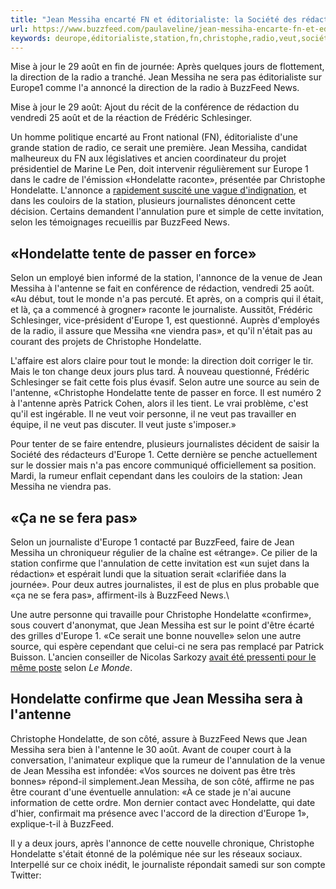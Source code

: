 ```yaml
---
title: "Jean Messiha encarté FN et éditorialiste: la Société des rédacteurs d'Europe 1 se saisit du dossier"
url: https://www.buzzfeed.com/paulaveline/jean-messiha-encarte-fn-et-editorialiste-ca-grogne-dans-les?utm_term=.unRApkEj2#.puLA9eN7L
keywords: deurope,éditorialiste,station,fn,christophe,radio,veut,société,jean,hondelatte,messiha,rédacteurs,buzzfeed,août,dossier,encarté,saisit
---
```

Mise à jour le 29 août en fin de journée: Après quelques jours de flottement, la direction de la radio a tranché. Jean Messiha ne sera pas éditorialiste sur Europe1 comme l\'a annoncé la direction de la radio à BuzzFeed News.

Mise à jour le 29 août: Ajout du récit de la conférence de rédaction du vendredi 25 août et de la réaction de Frédéric Schlesinger.

Un homme politique encarté au Front national (FN), éditorialiste d\'une grande station de radio, ce serait une première. Jean Messiha, candidat malheureux du FN aux législatives et ancien coordinateur du projet présidentiel de Marine Le Pen, doit intervenir régulièrement sur Europe 1 dans le cadre de l\'émission «Hondelatte raconte», présentée par Christophe Hondelatte. L\'annonce a [rapidement suscité une vague d\'indignation](http://www.20minutes.fr/medias/2122131-20170826-hondelatte-raconte-editorialiste-fn-emission-europe-1-cree-polemique), et dans les couloirs de la station, plusieurs journalistes dénoncent cette décision. Certains demandent l\'annulation pure et simple de cette invitation, selon les témoignages recueillis par BuzzFeed News.

«Hondelatte tente de passer en force»
-------------------------------------

Selon un employé bien informé de la station, l\'annonce de la venue de Jean Messiha à l\'antenne se fait en conférence de rédaction, vendredi 25 août. «Au début, tout le monde n\'a pas percuté. Et après, on a compris qui il était, et là, ça a commencé à grogner» raconte le journaliste. Aussitôt, Frédéric Schlesinger, vice-président d\'Europe 1, est questionné. Auprès d\'employés de la radio, il assure que Messiha «ne viendra pas», et qu\'il n\'était pas au courant des projets de Christophe Hondelatte.

L\'affaire est alors claire pour tout le monde: la direction doit corriger le tir. Mais le ton change deux jours plus tard. À nouveau questionné, Frédéric Schlesinger se fait cette fois plus évasif. Selon autre une source au sein de l\'antenne, «Christophe Hondelatte tente de passer en force. Il est numéro 2 à l\'antenne après Patrick Cohen, alors il les tient. Le vrai problème, c\'est qu\'il est ingérable. Il ne veut voir personne, il ne veut pas travailler en équipe, il ne veut pas discuter. Il veut juste s\'imposer.»

Pour tenter de se faire entendre, plusieurs journalistes décident de saisir la Société des rédacteurs d\'Europe 1. Cette dernière se penche actuellement sur le dossier mais n\'a pas encore communiqué officiellement sa position. Mardi, la rumeur enflait cependant dans les couloirs de la station: Jean Messiha ne viendra pas.

«Ça ne se fera pas»
-------------------

Selon un journaliste d\'Europe 1 contacté par BuzzFeed, faire de Jean Messiha un chroniqueur régulier de la chaîne est «étrange». Ce pilier de la station confirme que l\'annulation de cette invitation est «un sujet dans la rédaction» et espérait lundi que la situation serait «clarifiée dans la journée». Pour deux autres journalistes, il est de plus en plus probable que «ça ne se fera pas», affirment-ils à BuzzFeed News.\

Une autre personne qui travaille pour Christophe Hondelatte «confirme», sous couvert d\'anonymat, que Jean Messiha est sur le point d\'être écarté des grilles d\'Europe 1. «Ce serait une bonne nouvelle» selon une autre source, qui espère cependant que celui-ci ne sera pas remplacé par Patrick Buisson. L\'ancien conseiller de Nicolas Sarkozy [avait été pressenti pour le même poste](http://www.lemonde.fr/televisions-radio/article/2017/08/28/europe-1-sort-les-grands-moyens-pour-tenter-de-redresser-son-audience_5177317_1655027.html) selon *Le Monde*.

Hondelatte confirme que Jean Messiha sera à l\'antenne
------------------------------------------------------

Christophe Hondelatte, de son côté, assure à BuzzFeed News que Jean Messiha sera bien à l\'antenne le 30 août. Avant de couper court à la conversation, l\'animateur explique que la rumeur de l\'annulation de la venue de Jean Messiha est infondée: «Vos sources ne doivent pas être très bonnes» répond-il simplement.Jean Messiha, de son côté, affirme ne pas être courant d\'une éventuelle annulation: «À ce stade je n\'ai aucune information de cette ordre. Mon dernier contact avec Hondelatte, qui date d\'hier, confirmait ma présence avec l\'accord de la direction d\'Europe 1», explique-t-il à BuzzFeed.

Il y a deux jours, après l\'annonce de cette nouvelle chronique, Christophe Hondelatte s\'était étonné de la polémique née sur les réseaux sociaux. Interpellé sur ce choix inédit, le journaliste répondait samedi sur son compte Twitter:
